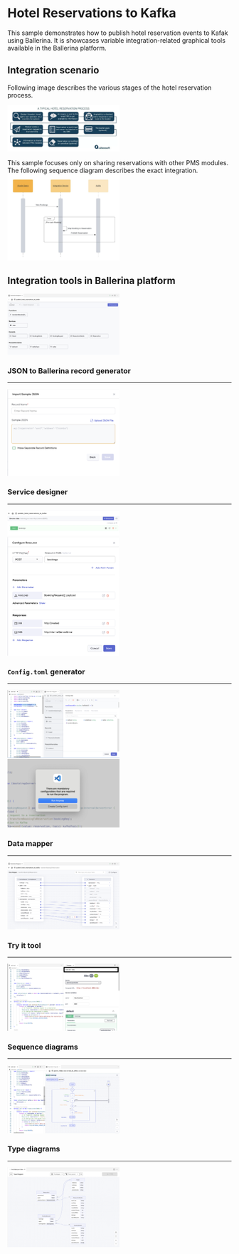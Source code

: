 # Hotel Reservations to Kafka  
This sample demonstrates how to publish hotel reservation events to Kafak using Ballerina. It is showcases variable integration-related graphical tools available in the Ballerina platform. 

## Integration scenario
Following image describes the various stages of the hotel reservation process. 

<img src="./images/hotel-reservation-process.png" width=50% height=50%>

This sample focuses only on sharing reservations with other PMS modules. The following sequence diagram describes the exact integration. 
<img src="./images/hand-drawn-sequence-diagram.png" width=50% height=50%>

## Integration tools in Ballerina platform
<img src="./images/integration-overview.png" width=50% height=50%>

### JSON to Ballerina record generator
---
<img src="./images/record-definitions-from-json.png" width=50% height=50%>

### Service designer 
---
<img src="./images/service-view.png" width=50% height=50%>
<img src="./images/service-designer.png" width=50% height=50%>

### `Config.toml` generator
---
<img src="./images/configurable-editor.png" width=50% height=50%>
<img src="./images/create-config-toml.png" width=50% height=50%>

### Data mapper 
---
<img src="./images/data-mapper.png" width=50% height=50%>

### Try it tool
--- 
<img src="./images/try-it-tool.png" width=50% height=50%>

### Sequence diagrams
---
<img src="./images/sequence-diagram.png" width=50% height=50%>

### Type diagrams
---
<img src="./images/type-diagram.png" width=50% height=50%>
